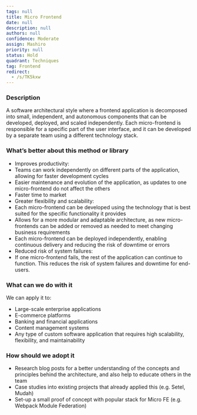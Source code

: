 ```yaml
---
tags: null
title: Micro Frontend
date: null
description: null
authors: null
confidence: Moderate
assign: Mashiro
priority: null
status: Hold
quadrant: Techniques
tag: Frontend
redirect:
  - /s/TK5kxw
---
```


<!-- table_of_contents 4327fa00-7e15-4800-baec-35e37231fe82 -->

### Description

A software architectural style where a frontend application is decomposed into small, independent, and autonomous components that can be developed, deployed, and scaled independently. Each micro-frontend is responsible for a specific part of the user interface, and it can be developed by a separate team using a different technology stack.

### What’s better about this method or library

- Improves productivity:
- Teams can work independently on different parts of the application, allowing for faster development cycles
- Easier maintenance and evolution of the application, as updates to one micro-frontend do not affect the others
- Faster time to market
- Greater flexibility and scalability:
- Each micro-frontend can be developed using the technology that is best suited for the specific functionality it provides
- Allows for a more modular and adaptable architecture, as new micro-frontends can be added or removed as needed to meet changing business requirements
- Each micro-frontend can be deployed independently, enabling continuous delivery and reducing the risk of downtime or errors
- Reduced risk of system failures:
- If one micro-frontend fails, the rest of the application can continue to function. This reduces the risk of system failures and downtime for end-users.

### What can we do with it

We can apply it to:

- Large-scale enterprise applications
- E-commerce platforms
- Banking and financial applications
- Content management systems
- Any type of custom software application that requires high scalability, flexibility, and maintainability

### How should we adopt it

- Research blog posts for a better understanding of the concepts and principles behind the architecture, and also help to educate others in the team
- Case studies into existing projects that already applied this (e.g. Setel, Mudah)
- Set-up a small proof of concept with popular stack for Micro FE (e.g. Webpack Module Federation)

<!-- child_database e05d3247-0cbe-413b-a43a-3dc4b9bc8c96 -->
